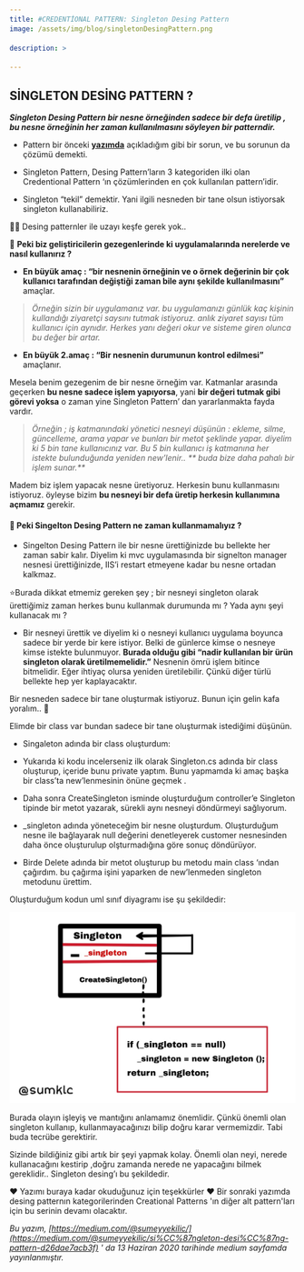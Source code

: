 ```yaml
---
title: #CREDENTİONAL PATTERN: Singleton Desing Pattern
image: /assets/img/blog/singletonDesingPattern.png

description: >

---
```


## SİNGLETON DESİNG PATTERN ?

_**Singleton Desing Pattern bir nesne örneğinden sadece bir defa üretilip , bu nesne örneğinin her zaman kullanılmasını söyleyen bir patterndir.**_

-   Pattern bir önceki [**yazımda**](https://medium.com/@sumeyyekilic/desi%CC%87ng-pattern-e85c89fd5075?source=---------2------------------) açıkladığım gibi bir sorun, ve bu sorunun da çözümü demekti.

-   Singleton Pattern, Desing Pattern’ların 3 kategoriden ilki olan Credentional Pattern ‘ın çözümlerinden en çok kullanılan pattern’idir.

-   Singleton “tekil” demektir. Yani ilgili nesneden bir tane olsun istiyorsak singleton kullanabiliriz.

👩🚀 Desing patternler ile uzayı keşfe gerek yok..

📌 **Peki biz geliştiricilerin gezegenlerinde ki uygulamalarında nerelerde ve nasıl kullanırız ?**

-   **En büyük amaç : “**bir nesnenin örneğinin ve o örnek değerinin bir çok kullanıcı tarafından değiştiği zaman bile aynı şekilde kullanılmasını**”** amaçlar.

> _Örneğin sizin bir uygulamanız var. bu uygulamanızı günlük kaç kişinin kullandığı ziyaretçi saysını tutmak istiyoruz. anlık ziyaret sayısı tüm kullanıcı için aynıdır. Herkes yanı değeri okur ve sisteme giren olunca bu değer bir artar._

-   **En büyük 2.amaç : “**Bir nesnenin durumunun kontrol edilmesi**”** amaçlanır.

Mesela benim gezegenim de bir nesne örneğim var. Katmanlar arasında geçerken **bu nesne sadece işlem yapıyorsa**, yani **bir değeri tutmak gibi görevi yoksa** o zaman yine Singleton Pattern’ dan yararlanmakta fayda vardır.

> _Örneğin ; iş katmanındaki yönetici nesneyi düşünün : ekleme, silme, güncelleme, arama yapar ve bunları bir metot şeklinde yapar. diyelim ki 5 bin tane kullanıcınız var. Bu 5 bin kullanıcı iş katmanına her istekte bulunduğunda yeniden new’lenir.. ** buda bize daha pahalı bir işlem sunar.**_

Madem biz işlem yapacak nesne üretiyoruz. Herkesin bunu kullanmasını istiyoruz. öyleyse bizim **bu nesneyi bir defa üretip herkesin kullanımına açmamız** gerekir.

#### 📌 Peki Singelton Desing Pattern ne zaman **kullanmamalıyız** **?**

-   Singelton Desing Pattern ile bir nesne ürettiğinizde bu bellekte her zaman sabir kalır. Diyelim ki mvc uygulamasında bir signelton manager nesnesi ürettiğinizde, IIS’i restart etmeyene kadar bu nesne ortadan kalkmaz.

⭐Burada dikkat etmemiz gereken şey ; bir nesneyi singleton olarak ürettiğimiz zaman herkes bunu kullanmak durumunda mı ? Yada aynı şeyi kullanacak mı ?

-   Bir nesneyi ürettik ve diyelim ki o nesneyi kullanıcı uygulama boyunca sadece bir yerde bir kere istiyor. Belki de günlerce kimse o nesneye kimse istekte bulunmuyor. **Burada olduğu gibi “nadir kullanılan bir ürün singleton olarak üretilmemelidir.”** Nesnenin ömrü işlem bitince bitmelidir. Eğer ihtiyaç olursa yeniden üretilebilir. Çünkü diğer türlü bellekte hep yer kaplayacaktır.

Bir nesneden sadece bir tane oluşturmak istiyoruz. Bunun için gelin kafa yoralım.. 🤯

Elimde bir class var bundan sadece bir tane oluşturmak istediğimi düşünün.

-   Singaleton adında bir class oluşturdum:

<script src="https://gist.github.com/sumeyyekilic/ebf063197acb2c3c9382796f219dcfeb.js"></script>
-   Yukarıda ki kodu incelerseniz ilk olarak Singleton.cs adında bir class oluşturup, içeride bunu private yaptım. Bunu yapmamda ki amaç başka bir class’ta new’lenmesinin önüne geçmek .

-   Daha sonra CreateSingleton isminde oluşturduğum controller’e Singleton tipinde bir metot yazarak, sürekli aynı nesneyi döndürmeyi sağlıyorum.

-   _singleton adında yöneteceğim bir nesne oluşturdum. Oluşturduğum nesne ile bağlayarak null değerini denetleyerek customer nesnesinden daha önce oluşturulup olşturmadığına göre sonuç döndürüyor.

-   Birde Delete adında bir metot oluşturup bu metodu main class ‘ından çağırdım. bu çağırma işini yaparken de new’lenmeden singleton metodunu ürettim.

Oluşturduğum kodun uml sınıf diyagramı ise şu şekildedir:

![singletonDesingPattern](/assets/img/blog/singletonDesingPattern2.png)

Burada olayın işleyiş ve mantığını anlamamız önemlidir. Çünkü önemli olan singleton kullanıp, kullanmayacağınızı bilip doğru karar vermemizdir. Tabi buda tecrübe gerektirir.

Sizinde bildiğiniz gibi artık bir şeyi yapmak kolay. Önemli olan neyi, nerede kullanacağını kestirip ,doğru zamanda nerede ne yapacağını bilmek gereklidir.. Singleton desing’ı bu şekildedir.

❤ Yazımı buraya kadar okuduğunuz için teşekkürler ❤ 
Bir sonraki yazımda desing patternın kategorilerinden Creational Patterns 'ın diğer alt pattern'ları için bu serinin devamı olacaktır.

_Bu yazım, [https://medium.com/@sumeyyekilic/](https://medium.com/@sumeyyekilic/si%CC%87ngleton-desi%CC%87ng-pattern-d26dae7acb3f) ' da 13 Haziran 2020 tarihinde medium sayfamda yayınlanmıştır._


